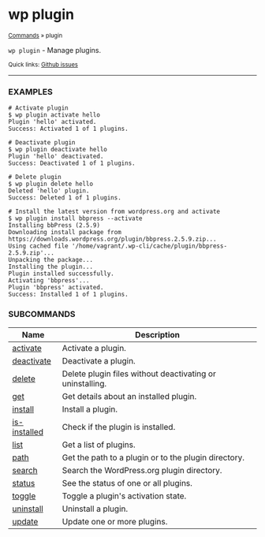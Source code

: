 # wp plugin

<small>[Commands](/commands/) &raquo; plugin</small>

`wp plugin` - Manage plugins.

<small>Quick links: <a href="https://github.com/wp-cli/wp-cli/issues?q=is%3Aopen+label%3Acommand%3Aplugin+sort%3Aupdated-desc">Github issues</a></small>

<hr />

### EXAMPLES

    # Activate plugin
    $ wp plugin activate hello
    Plugin 'hello' activated.
    Success: Activated 1 of 1 plugins.

    # Deactivate plugin
    $ wp plugin deactivate hello
    Plugin 'hello' deactivated.
    Success: Deactivated 1 of 1 plugins.

    # Delete plugin
    $ wp plugin delete hello
    Deleted 'hello' plugin.
    Success: Deleted 1 of 1 plugins.

    # Install the latest version from wordpress.org and activate
    $ wp plugin install bbpress --activate
    Installing bbPress (2.5.9)
    Downloading install package from https://downloads.wordpress.org/plugin/bbpress.2.5.9.zip...
    Using cached file '/home/vagrant/.wp-cli/cache/plugin/bbpress-2.5.9.zip'...
    Unpacking the package...
    Installing the plugin...
    Plugin installed successfully.
    Activating 'bbpress'...
    Plugin 'bbpress' activated.
    Success: Installed 1 of 1 plugins.



### SUBCOMMANDS

<table>
	<thead>
	<tr>
		<th>Name</th>
		<th>Description</th>
	</tr>
	</thead>
	<tbody>
		<tr>
			<td><a href="/commands/plugin/activate/">activate</a></td>
			<td>Activate a plugin.</td>
		</tr>
		<tr>
			<td><a href="/commands/plugin/deactivate/">deactivate</a></td>
			<td>Deactivate a plugin.</td>
		</tr>
		<tr>
			<td><a href="/commands/plugin/delete/">delete</a></td>
			<td>Delete plugin files without deactivating or uninstalling.</td>
		</tr>
		<tr>
			<td><a href="/commands/plugin/get/">get</a></td>
			<td>Get details about an installed plugin.</td>
		</tr>
		<tr>
			<td><a href="/commands/plugin/install/">install</a></td>
			<td>Install a plugin.</td>
		</tr>
		<tr>
			<td><a href="/commands/plugin/is-installed/">is-installed</a></td>
			<td>Check if the plugin is installed.</td>
		</tr>
		<tr>
			<td><a href="/commands/plugin/list/">list</a></td>
			<td>Get a list of plugins.</td>
		</tr>
		<tr>
			<td><a href="/commands/plugin/path/">path</a></td>
			<td>Get the path to a plugin or to the plugin directory.</td>
		</tr>
		<tr>
			<td><a href="/commands/plugin/search/">search</a></td>
			<td>Search the WordPress.org plugin directory.</td>
		</tr>
		<tr>
			<td><a href="/commands/plugin/status/">status</a></td>
			<td>See the status of one or all plugins.</td>
		</tr>
		<tr>
			<td><a href="/commands/plugin/toggle/">toggle</a></td>
			<td>Toggle a plugin's activation state.</td>
		</tr>
		<tr>
			<td><a href="/commands/plugin/uninstall/">uninstall</a></td>
			<td>Uninstall a plugin.</td>
		</tr>
		<tr>
			<td><a href="/commands/plugin/update/">update</a></td>
			<td>Update one or more plugins.</td>
		</tr>
	</tbody>
</table>
